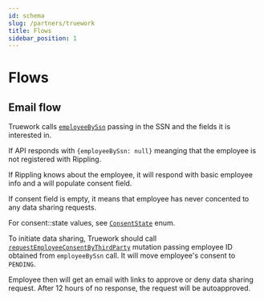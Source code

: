 ```yaml
---
id: schema
slug: /partners/truework
title: Flows
sidebar_position: 1
---
```


# Flows

## Email flow

Truework calls [`employeeBySsn`](/docs/partners/truework/queries/employee-by-ssn) passing in the SSN and the fields it is interested in.


If API responds with `{employeeBySsn: null}` meanging that the employee is not registered with Rippling.

If Rippling knows about the employee, it will respond with basic employee info and a will populate consent field.

If consent field is empty, it means that employee has never concented to any data sharing requests.

For consent::state values, see [`ConsentState`](/docs/partners/truework/enums/consent-state) enum.

To initiate data sharing, Truework should call 
[`requestEmployeeConsentByThirdParty`](/docs/partners/truework/mutations/request-employee-consent-by-third-party) mutation passing employee ID obtained from `employeeBySsn` call. It will move employee's consent to `PENDING`.

Employee then will get an email with links to approve or deny data sharing request. After 12 hours of no response, the request will be autoapproved.

